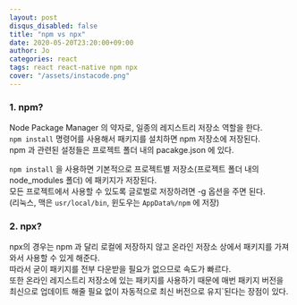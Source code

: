 ```yaml
---
layout: post
disqus_disabled: false
title: "npm vs npx"
date: 2020-05-20T23:20:00+09:00
author: Jo
categories: react
tags: react react-native npm npx
cover: "/assets/instacode.png"
---
```


### 1. npm?
Node Package Manager 의 약자로, 일종의 레지스트리 저장소 역할을 한다.  
`npm install` 명령어를 사용해서 패키지를 설치하면 npm 저장소에 저장된다.  
npm 과 관련된 설정들은 프로젝트 폴더 내의 pacakge.json 에 있다.  
  
`npm install` 을 사용하면 기본적으로 프로젝트별 저장소(프로젝트 폴더 내의 node_modules 폴더) 에 패키지가 저장된다.  
모든 프로젝트에서 사용할 수 있도록 글로벌로 저장하려면 -g 옵션을 주면 된다.  
(리눅스, 맥은 `usr/local/bin`, 윈도우는 `AppData%/npm` 에 저장)  

### 2. npx?
npx의 경우는 npm 과 달리 로컬에 저장하지 않고 온라인 저장소 상에서 패키지를 가져와서 사용할 수 있게 해준다.  
따라서 굳이 패키지를 전부 다운받을 필요가 없으므로 속도가 빠르다.  
또한 온라인 레지스트리 저장소에 있는 패키지를 사용하기 때문에 매번 패키지 버전을 최신으로 업데이트 해줄 필요 없이 자동적으로 최신 버전으로 유지`된다는 장점이 있다.